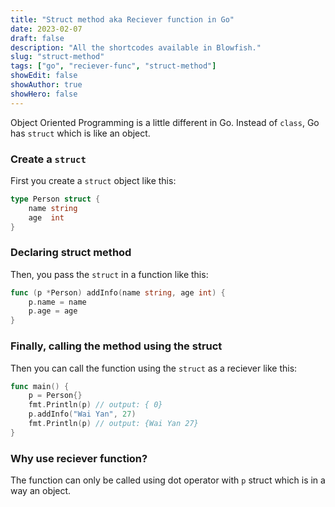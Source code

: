 ```yaml
---
title: "Struct method aka Reciever function in Go"
date: 2023-02-07
draft: false
description: "All the shortcodes available in Blowfish."
slug: "struct-method"
tags: ["go", "reciever-func", "struct-method"]
showEdit: false
showAuthor: true
showHero: false
---
```


Object Oriented Programming is a little different in Go. Instead of `class`, Go has `struct` which is like an object.

### Create a `struct`

First you create a `struct` object like this:

```go {linenos=true}
type Person struct {
    name string
    age  int
}
```
### Declaring struct method

Then, you pass the `struct` in a function like this:

```go {linenos=true}
func (p *Person) addInfo(name string, age int) {
    p.name = name
    p.age = age
}
```

### Finally, calling the method using the struct

Then you can call the function using the `struct` as a reciever like this:

```go
func main() {
    p = Person{}    
    fmt.Println(p) // output: { 0}
    p.addInfo("Wai Yan", 27)    
    fmt.Println(p) // output: {Wai Yan 27}
}
```

### Why use reciever function?

The function can only be called using dot operator with `p` struct which is in a way an object. 